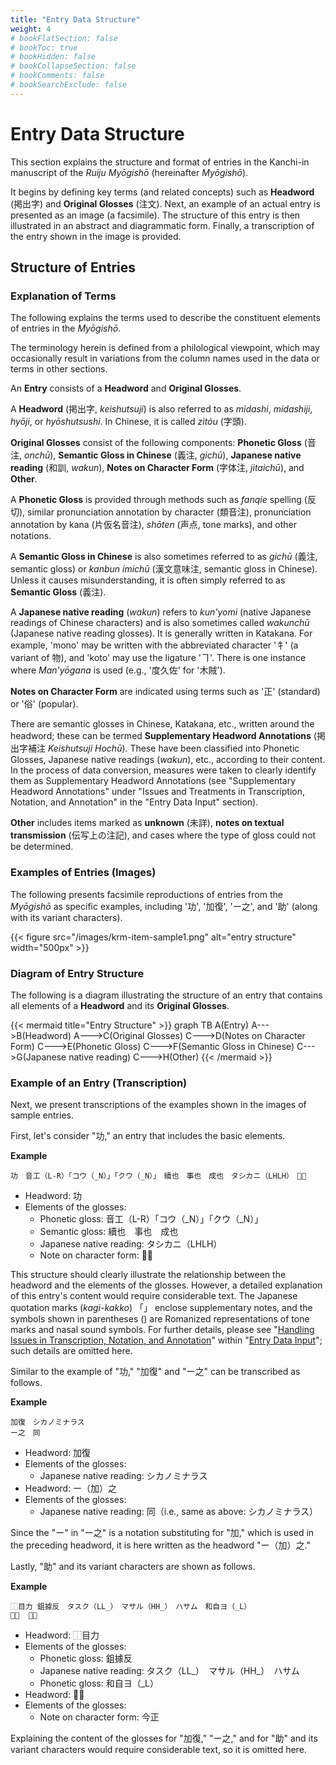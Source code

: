 ```yaml
---
title: "Entry Data Structure"
weight: 4
# bookFlatSection: false
# bookToc: true
# bookHidden: false
# bookCollapseSection: false
# bookComments: false
# bookSearchExclude: false
---
```


# Entry Data Structure


This section explains the structure and format of entries in the Kanchi-in manuscript of the *Ruiju Myōgishō* (hereinafter *Myōgishō*).

It begins by defining key terms (and related concepts) such as **Headword** (掲出字) and **Original Glosses** (注文). Next, an example of an actual entry is presented as an image (a facsimile). The structure of this entry is then illustrated in an abstract and diagrammatic form. Finally, a transcription of the entry shown in the image is provided.

## Structure of Entries

### Explanation of Terms

The following explains the terms used to describe the constituent elements of entries in the *Myōgishō*.

The terminology herein is defined from a philological viewpoint, which may occasionally result in variations from the column names used in the data or terms in other sections.

An **Entry** consists of a **Headword** and **Original Glosses**.

A **Headword** (掲出字, *keishutsuji*) is also referred to as *midashi*, *midashiji*, *hyōji*, or *hyōshutsushi*. In Chinese, it is called *zìtóu* (字頭).

**Original Glosses** consist of the following components: **Phonetic Gloss** (音注, *onchū*), **Semantic Gloss in Chinese** (義注, *gichū*), **Japanese native reading** (和訓, *wakun*), **Notes on Character Form** (字体注, *jitaichū*), and **Other**.

A **Phonetic Gloss** is provided through methods such as *fanqie* spelling (反切), similar pronunciation annotation by character (類音注), pronunciation annotation by kana (片仮名音注), *shōten* (声点, tone marks), and other notations.

A **Semantic Gloss in Chinese** is also sometimes referred to as *gichū* (義注, semantic gloss) or *kanbun imichū* (漢文意味注, semantic gloss in Chinese). Unless it causes misunderstanding, it is often simply referred to as **Semantic Gloss** (義注).

A **Japanese native reading** (*wakun*) refers to *kun'yomi* (native Japanese readings of Chinese characters) and is also sometimes called *wakunchū* (Japanese native reading glosses). It is generally written in Katakana. For example, 'mono' may be written with the abbreviated character '牜' (a variant of 物), and 'koto' may use the ligature 'ヿ'. There is one instance where *Man'yōgana* is used (e.g., '度久佐' for '木賊').

**Notes on Character Form** are indicated using terms such as '正' (standard) or '俗' (popular).

There are semantic glosses in Chinese, Katakana, etc., written around the headword; these can be termed **Supplementary Headword Annotations** (掲出字補注 *Keishutsuji Hochū*). These have been classified into Phonetic Glosses, Japanese native readings (*wakun*), etc., according to their content. In the process of data conversion, measures were taken to clearly identify them as Supplementary Headword Annotations (see "Supplementary Headword Annotations" under "Issues and Treatments in Transcription, Notation, and Annotation" in the "Entry Data Input" section).

**Other** includes items marked as **unknown** (未詳), **notes on textual transmission** (伝写上の注記), and cases where the type of gloss could not be determined.


### Examples of Entries (Images)



The following presents facsimile reproductions of entries from the *Myōgishō* as specific examples, including '功', '加復', 'ー之', and '助' (along with its variant characters).

{{< figure src="/images/krm-item-sample1.png" alt="entry structure" width="500px" >}}


### Diagram of Entry Structure


The following is a diagram illustrating the structure of an entry that contains all elements of a **Headword** and its **Original Glosses**.

{{< mermaid title="Entry Structure" >}}
graph TB
    A(Entry)
    A--->B(Headword)
    A--->C(Original Glosses)
    C--->D(Notes on Character Form)
    C--->E(Phonetic Gloss)
    C--->F(Semantic Gloss in Chinese)
    C--->G(Japanese native reading)
    C--->H(Other)
{{< /mermaid >}}

### Example of an Entry (Transcription)

Next, we present transcriptions of the examples shown in the images of sample entries.

First, let's consider "功," an entry that includes the basic elements.

**Example**

```text
功　音工（L-R）「コウ（_N）」「クウ（_N）」　續也　事也　成也　タシカニ（LHLH）　𭃄歟
```

  - Headword: 功
  - Elements of the glosses:
      - Phonetic gloss: 音工（L-R）「コウ（\_N）」「クウ（\_N）」
      - Semantic gloss: 續也　事也　成也
      - Japanese native reading: タシカニ（LHLH）
      - Note on character form: 𭃄歟

This structure should clearly illustrate the relationship between the headword and the elements of the glosses.
However, a detailed explanation of this entry's content would require considerable text.
The Japanese quotation marks (*kagi-kakko*) 「」 enclose supplementary notes, and the symbols shown in parentheses () are Romanized representations of tone marks and nasal sound symbols.
For further details, please see "[Handling Issues in Transcription, Notation, and Annotation](/docs/krm/04-entry-input/04-03-handling/)" within "[Entry Data Input](/docs/krm/04-entry-input/)"; such details are omitted here.


Similar to the example of "功," "加復" and "ー之" can be transcribed as follows.

**Example**
```text
加復　シカノミナラス  
ー之　同
```
- Headword: 加復
- Elements of the glosses:
    - Japanese native reading: シカノミナラス
- Headword: ー（加）之
- Elements of the glosses:
    - Japanese native reading: 同（i.e., same as above: シカノミナラス）

Since the "ー" in "ー之" is a notation substituting for "加," which is used in the preceding headword, it is here written as the headword "ー（加）之."

Lastly, "助" and its variant characters are shown as follows.

**Example**
```text
⿰目力	鉏據反　タスク（LL_）　マサル（HH_）　ハサム　和自ヨ（_L）  
𦔳助	今正
```
- Headword: ⿰目力
- Elements of the glosses:
    - Phonetic gloss: 鉏據反
    - Japanese native reading: タスク（LL_）　マサル（HH_）　ハサム
    - Phonetic gloss: 和自ヨ（_L）
- Headword: 𦔳助
- Elements of the glosses:
    - Note on character form: 今正

Explaining the content of the glosses for "加復," "ー之," and for "助" and its variant characters would require considerable text, so it is omitted here.

